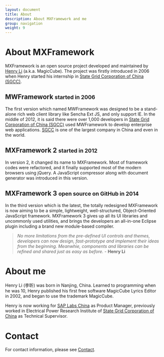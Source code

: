 ```yaml
---
layout: document
title: About
description: About MXFramework and me
group: navigation
weight: 9
---
```


# About MXFramework
MXFramework is an open source project developed and maintained by [Henry Li](#about-me) (a.k.a. MagicCube).
The project was firstly introduced in 2006 when Henry started his internship in [State Grid Corporation of China (SGCC)](http://www.sgcc.com.cn/ywlm/index.shtml).

## MWFramework <small>started in 2006</small>
The first version which named MWFramework was designed to be a stand-alone rich web client library like Sencha Ext JS, and only support IE.
In the middle of 2012, it is said there were over 1,000 developers in [State Grid Corporation of China (SGCC)](http://www.sgcc.com.cn/ywlm/index.shtml) used MWFramework to develop enterprise web applications.
[SGCC](http://www.sgcc.com.cn/ywlm/index.shtml) is one of the largest company in China and even in the world.

## MXFramework 2 <small>started in 2012</small>
In version 2, it changed its name to MXFramework. Most of framework codes were refactored, and it finally supported most of the modern browsers using jQuery.
A JavaScript compressor along with document generator was introduced in this version. 

## MXFramework 3 <small>open source on GitHub in 2014</small>
In the third version which is the latest, the totally redesigned MXFramework is now aiming to be a simple, lightweight, well-structured, Object-Oriented JavaScript framework.
MXFramework 3 gives up all its UI libraries and uncommonly used utilities, and brings the developers an all-in-one Eclipse plugin including a brand new module-based compiler.

> *No more limitations from the pre-defined UI controls and themes, developers can now design, fast-prototype and implement their ideas from the beginning.*
> *Meanwhie, components and libraries can be refined and shared just as easy as before.* - **Henry Li**   

# About me
Henry Li (李昕) was born in Nanjing, China. Learned to programming when he was 10, Henry published his first free software MagicCube Lyrics Editor in 2002, and began to use the trademark MagicCube. 

Henry is now working for [SAP Labs China](http://www.sap.com) as Product Manager, previously worked in Electrical Power Research Institute of [State Grid Corporation of China](http://www.sgcc.com.cn/ywlm/index.shtml) as Technical Supervisor.

# Contact
For contact information, please see [Contact](contact.html).